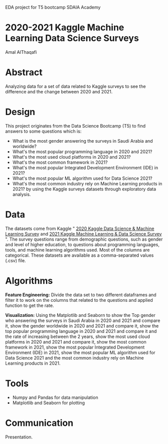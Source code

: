 
EDA project for T5 bootcamp SDAIA Academy

# 2020-2021 Kaggle Machine Learning Data Science Surveys
Amal AlThaqafi

# Abstract
Analyzing data for a set of data related to Kaggle surveys to see the difference and the change between 2020 and 2021.

# Design
This project originates from the Data Science Bootcamp (T5) to find answers to some questions which is:
- What is the most gender answering the surveys in Saudi Arabia and worldwide? 
- What's the most popular programming language in 2020 and 2021?
- What's the most used cloud platforms in 2020 and 2021?
- What's the most common framework in 2021?
- What's the most popular Integrated Development Environment (IDE) in 2021?
- What's the most popular ML algorithm used for Data Science 2021?
- What's the most common industry rely on Machine Learning products in 2021?
by using the Kaggle surveys datasets through exploratory data analysis.

# Data
The datasets come from Kaggle  " [2020 Kaggle Data Science & Machine Learning Survey](https://www.kaggle.com/c/kaggle-survey-2020) and [2021 Kaggle Machine Learning & Data Science Survey](https://www.kaggle.com/c/kaggle-survey-2021) ". The survey questions range from demographic questions, such as gender and level of higher education, to questions about programming languages, tools, and machine learning algorithms used. Most of the columns are categorical. These datasets are available as a comma-separated values (.csv) file.


# Algorithms
**Feature Engineering:**
Divide the data set to two different dataframes and filter it to work on the columns that related to the questions and applied function to get the rate.

**Visualization:**
Using the Matplotlib and Seaborn to show the Top gender who answering the surveys in Saudi Arabia in 2020 and 2021 and compare it, show the gender worldwide in 2020 and 2021 and compare it, show the top popular programming language in 2020 and 2021 and compare it and the rate of increasing between the 2 years, show the most used cloud platforms in 2020 and 2021 and compare it, show the most common framework in 2021, show the most popular Integrated Development Environment (IDE) in 2021, show the most popular ML algorithm used for Data Science 2021 and the most common industry rely on Machine Learning products in 2021.

# Tools
- Numpy and Pandas for data manipulation
- Matplotlib and Seaborn for plotting

# Communication
Presentation.

